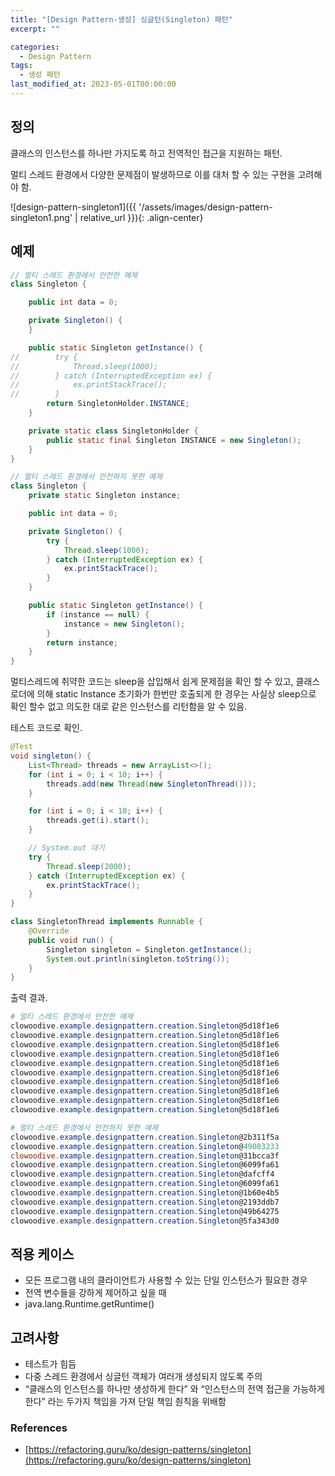 ```yaml
---
title: "[Design Pattern-생성] 싱글턴(Singleton) 패턴"
excerpt: ""

categories:
  - Design Pattern
tags:
  - 생성 패턴
last_modified_at: 2023-05-01T00:00:00
---
```



## 정의

클래스의 인스턴스를 하나만 가지도록 하고 전역적인 접근을 지원하는 패턴.

멀티 스레드 환경에서 다양한 문제점이 발생하므로 이를 대처 할 수 있는 구현을 고려해야 함.

![design-pattern-singleton1]({{ '/assets/images/design-pattern-singleton1.png' | relative_url }}){: .align-center}

## 예제

```java
// 멀티 스레드 환경에서 안전한 예제
class Singleton {

    public int data = 0;

    private Singleton() {
    }

    public static Singleton getInstance() {
//        try {
//            Thread.sleep(1000);
//        } catch (InterruptedException ex) {
//            ex.printStackTrace();
//        }
        return SingletonHolder.INSTANCE;
    }

    private static class SingletonHolder {
        public static final Singleton INSTANCE = new Singleton();
    }
}

// 멀티 스레드 환경에서 안전하지 못한 예제
class Singleton {
    private static Singleton instance;

    public int data = 0;

    private Singleton() {
        try {
            Thread.sleep(1000);
        } catch (InterruptedException ex) {
            ex.printStackTrace();
        }
    }

    public static Singleton getInstance() {
        if (instance == null) {
            instance = new Singleton();
        }
        return instance;
    }
}
```

멀티스레드에 취약한 코드는 sleep을 삽입해서 쉽게 문제점을 확인 할 수 있고, 클래스 로더에 의해 static Instance 초기화가 한번만 호출되게 한 경우는 사실상 sleep으로 확인 할수 없고 의도한 대로 같은 인스턴스를 리턴함을 알 수 있음.

테스트 코드로 확인.

```java
@Test
void singleton() {
    List<Thread> threads = new ArrayList<>();
    for (int i = 0; i < 10; i++) {
        threads.add(new Thread(new SingletonThread()));
    }

    for (int i = 0; i < 10; i++) {
        threads.get(i).start();
    }

    // System.out 대기
    try {
        Thread.sleep(2000);
    } catch (InterruptedException ex) {
        ex.printStackTrace();
    }
}

class SingletonThread implements Runnable {
    @Override
    public void run() {
        Singleton singleton = Singleton.getInstance();
        System.out.println(singleton.toString());
    }
}
```

출력 결과.

```powershell
# 멀티 스레드 환경에서 안전한 예제
clowoodive.example.designpattern.creation.Singleton@5d18f1e6
clowoodive.example.designpattern.creation.Singleton@5d18f1e6
clowoodive.example.designpattern.creation.Singleton@5d18f1e6
clowoodive.example.designpattern.creation.Singleton@5d18f1e6
clowoodive.example.designpattern.creation.Singleton@5d18f1e6
clowoodive.example.designpattern.creation.Singleton@5d18f1e6
clowoodive.example.designpattern.creation.Singleton@5d18f1e6
clowoodive.example.designpattern.creation.Singleton@5d18f1e6
clowoodive.example.designpattern.creation.Singleton@5d18f1e6
clowoodive.example.designpattern.creation.Singleton@5d18f1e6

# 멀티 스레드 환경에서 안전하지 못한 예제
clowoodive.example.designpattern.creation.Singleton@2b311f5a
clowoodive.example.designpattern.creation.Singleton@49083233
clowoodive.example.designpattern.creation.Singleton@31bcca3f
clowoodive.example.designpattern.creation.Singleton@6099fa61
clowoodive.example.designpattern.creation.Singleton@dafcff4
clowoodive.example.designpattern.creation.Singleton@6099fa61
clowoodive.example.designpattern.creation.Singleton@1b60e4b5
clowoodive.example.designpattern.creation.Singleton@2193ddb7
clowoodive.example.designpattern.creation.Singleton@49b64275
clowoodive.example.designpattern.creation.Singleton@5fa343d0
```

## 적용 케이스

- 모든 프로그램 내의 클라이언트가 사용할 수 있는 단일 인스턴스가 필요한 경우
- 전역 변수들을 강하게 제어하고 싶을 때
- java.lang.Runtime.getRuntime()

## 고려사항

- 테스트가 힘듬
- 다중 스레드 환경에서 싱글턴 객체가 여러개 생성되지 않도록 주의
- “클래스의 인스턴스를 하나만 생성하게 한다” 와 “인스턴스의 전역 접근을 가능하게 한다” 라는 두가지 책임을 가져 단일 책임 춴칙을 위배함

### References

- [https://refactoring.guru/ko/design-patterns/singleton](https://refactoring.guru/ko/design-patterns/singleton)